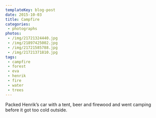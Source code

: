 ```yaml
---
templateKey: blog-post
date: 2015-10-03
title: Campfire
categories:
 - photographs
photos:
 - /img/21721324440.jpg
 - /img/21897425002.jpg
 - /img/21721585788.jpg
 - /img/21721371810.jpg
tags:
 - campfire
 - forest
 - eva
 - henrik
 - fire
 - water
 - trees
---
```


Packed Henrik’s car with a tent, beer and firewood and went camping before it got too cold outside.
